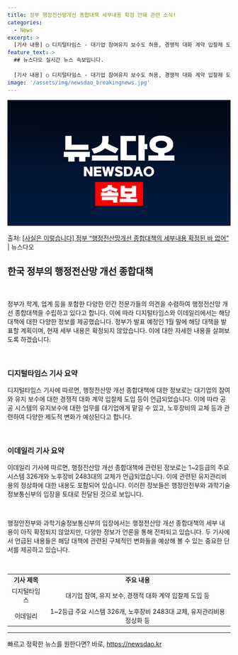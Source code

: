 ```yaml
---
title: 정부 행정전산망개선 종합대책 세부내용 확정 안돼 관련 소식!
categories:
  - News
excerpt: >
  [기사 내용] ○ 디지털타임스 - 대기업 참여유지 보수도 허용, 경쟁적 대화 계약 입찰제 도입 등 ○ 이데일…
feature_text: >
  ## 뉴스다오 실시간 뉴스 속보입니다.

  [기사 내용] ○ 디지털타임스 - 대기업 참여유지 보수도 허용, 경쟁적 대화 계약 입찰제 도입 등 ○ 이데일…
image: '/assets/img/newsdao_breakingnews.jpg'
---
```


![뉴스다오 속보](/assets/img/newsdao_breakingnews.jpg)

<p>출처: <a href="https://newsdao.kr/3080" rel="dofollow">[사실은 이렇습니다] 정부 “행정전산망개선 종합대책의 세부내용 확정된 바 없어”</a> | 뉴스다오</p>

<h2 data-ke-size="size26">한국 정부의 행정전산망 개선 종합대책</h2>
<p data-ke-size="size16">&nbsp;</p>
정부가 학계, 업계 등을 포함한 다양한 민간 전문가들의 의견을 수렴하여 행정전산망 개선 종합대책을 수립하고 있다고 합니다. 이에 따라 디지털타임스와 이데일리에서는 해당 대책에 대한 다양한 정보를 제공했습니다. 정부가 발표 예정인 1월 말에 해당 대책을 발표할 계획이며, 현재 세부 내용은 확정되지 않았습니다. 이에 대한 자세한 내용을 살펴보도록 하겠습니다.
<p data-ke-size="size16">&nbsp;</p>

<h3>디지털타임스 기사 요약</h3>
<p data-ke-size="size16">디지털타임스 기사에 따르면, 행정전산망 개선 종합대책에 대한 정보로는 대기업의 참여와 유지 보수에 대한 경쟁적 대화 계약 입찰제 도입 등이 언급되었습니다. 이에 따라 공공 시스템의 유지보수에 대한 업무를 대기업에게 맡길 수 있고, 노후장비의 교체 등과 관련하여 다양한 제도적 변화가 예상된다고 합니다.</p>
<p data-ke-size="size16">&nbsp;</p>

<h3>이데일리 기사 요약</h3>
<p data-ke-size="size16">이데일리 기사에 따르면, 행정전산망 개선 종합대책에 관련된 정보로는 1~2등급의 주요 시스템 326개와 노후장비 2483대의 교체가 언급되었습니다. 이에 관련된 유지관리비용의 정상화에 대한 내용도 포함되어 있습니다. 이러한 정보들은 행정안전부와 과학기술정보통신부의 입장을 토대로 전달된 것으로 보입니다.</p>
<p data-ke-size="size16">&nbsp;</p>

<p data-ke-size="size16">행정안전부와 과학기술정보통신부의 입장에서는 행정전산망 개선 종합대책의 세부 내용이 아직 확정되지 않았지만, 다양한 정보가 언론을 통해 전파되고 있습니다. 두 기사에서 언급된 내용들은 해당 대책에 관련된 구체적인 변화들을 예상해 볼 수 있는 중요한 단서를 제공하고 있습니다.</p>
<p data-ke-size="size16">&nbsp;</p>
<table>
	<tbody>
		<tr>
			<td style="text-align: center; height: 17px;"><b>기사 제목</b></td>
			<td style="text-align: center; height: 17px;"><b>주요 내용</b></td>
		</tr>
		<tr>
			<td style="text-align: center; height: 17px;">디지털타임스</td>
			<td style="text-align: center; height: 17px;">대기업 참여, 유지 보수, 경쟁적 대화 계약 입찰제 도입 등</td>
		</tr>
		<tr>
			<td style="text-align: center; height: 17px;">이데일리</td>
			<td style="text-align: center; height: 17px;">1~2등급 주요 시스템 326개, 노후장비 2483대 교체, 유지관리비용 정상화 등</td>
		</tr>
	</tbody>
</table>
<hr> 

빠르고 정확한 뉴스를 원한다면? 바로, <a href="https://newsdao.kr" rel="dofollow">https://newsdao.kr</a>


    

